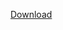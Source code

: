<a href="https://apps.apple.com/jp/app/%E7%B7%98%E9%BB%99%E7%97%87%E3%82%B5%E3%83%9D%E3%83%BC%E3%83%88-%E3%82%B3%E3%83%9F%E3%83%A5%E3%82%B5%E3%83%9D/id1375300715?mt=8" style="display:inline-block;overflow:hidden;background:url(https://linkmaker.itunes.apple.com/ja-jp/badge-lrg.svg?releaseDate=2018-04-23&kind=iossoftware&bubble=ios_apps) no-repeat;width:135px;height:40px;">Download</a>

